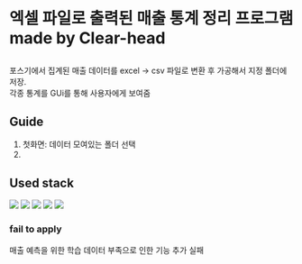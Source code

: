 # 엑셀 파일로 출력된 매출 통계 정리 프로그램   made by Clear-head

##
포스기에서 집계된 매출 데이터를 excel -> csv 파일로 변환 후 가공해서 지정 폴더에 저장.   
각종 통계를 GUi를 통해 사용자에게 보여줌


## Guide
1. 첫화면: 데이터 모여있는 폴더 선택
2. 

## Used stack
<img src="https://img.shields.io/badge/Python-3776AB?style=for-the-badge&logo=python&logoColor=white" />
<img src="https://img.shields.io/badge/PYQt-%23217346.svg?style=for-the-badge&logo=Qt&logoColor=white">
<img src="https://img.shields.io/badge/Numpy-013243?style=for-the-badge&logo=numpy&logoColor=white" />
<img src="https://img.shields.io/badge/Pandas-150458?style=for-the-badge&logo=pandas&logoColor=white" />
<img src="https://img.shields.io/badge/Matplotlib-11557C?style=for-the-badge&logo=python&logoColor=white" />

### fail to apply

매출 예측을 위한 학습 데이터 부족으로 인한 기능 추가 실패
